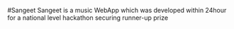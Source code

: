 #Sangeet
Sangeet is a music WebApp which was developed within 24hour for a national level hackathon securing runner-up prize
